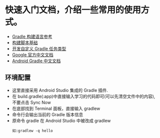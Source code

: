 # 快速入门文档，介绍一些常用的使用方式。
* [Gradle 构建语言参考](https://docs.gradle.org/current/dsl/index.html)
* [构建脚本基础](https://docs.gradle.org/current/userguide/tutorial_using_tasks.html)
* [开发自定义 Gradle 任务类型](https://docs.gradle.org/current/userguide/custom_tasks.html#custom_tasks)
* [Google 官方中文文档](https://developer.android.com/studio/build/gradle-tips?hl=zh-cn)
* [Android Gradle 中文文档](https://chaosleong.gitbooks.io/gradle-for-android/content/)

## 环境配置
* 这里直接采用 Android Studio 集成的 Gradle 插件.
* 在 build.gradle(:app)中直接输入学习的代码即可(可以先清空文件中的内容),不要点击 Sync Now
* 在底部找到 Terminal 面板，直接输入 gradlew
* 命令行会输出当前的 Gradle 版本信息
* 原命令 gradle 在 Android Studio 中被改成 gradlew
	```
	如:gradlew -q hello
	```

